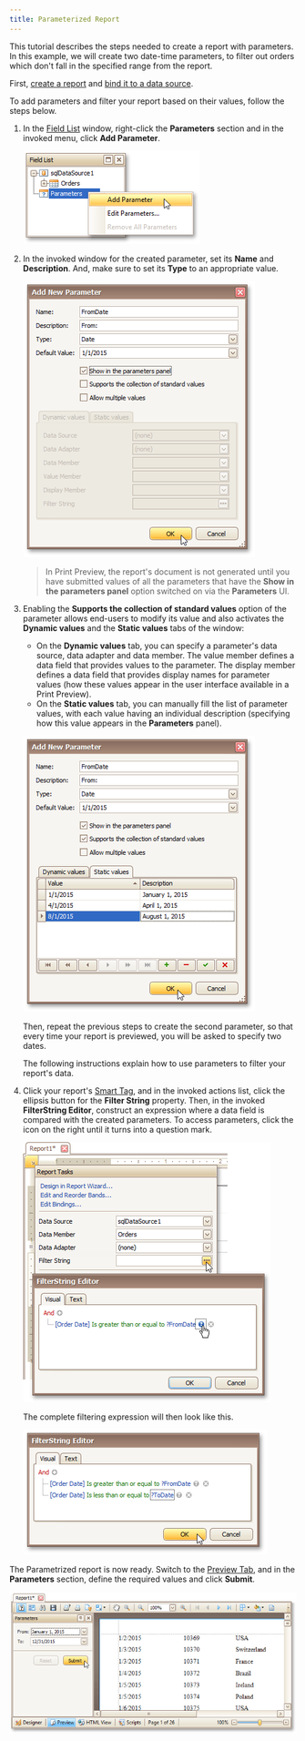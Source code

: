 ```yaml
---
title: Parameterized Report
---
```

This tutorial describes the steps needed to create a report with parameters. In this example, we will create two date-time parameters, to filter out orders which don't fall in the specified range from the report.

First, [create a report](../../../../../../interface-elements-for-desktop/articles/report-designer/report-designer-for-winforms/create-reports/basic-operations/create-a-new-report.md) and [bind it to a data source](../../../../../../interface-elements-for-desktop/articles/report-designer/report-designer-for-winforms/create-reports/binding-a-report-to-data.md).

To add parameters and filter your report based on their values, follow the steps below.
1. In the [Field List](../../../../../../interface-elements-for-desktop/articles/report-designer/report-designer-for-winforms/report-designer-reference/report-designer-ui/field-list.md) window, right-click the **Parameters** section and in the invoked menu, click **Add Parameter**.
	
	![RD_CreateReports_Parametrized_0](../../../../../images/Img8356.png)
2. In the invoked window for the created parameter, set its **Name** and **Description**. And, make sure to set its **Type** to an appropriate value.
	
	![RD_CreateReports_Parametrized_1](../../../../../images/Img8357.png)
	
	> In Print Preview, the report's document is not generated until you have submitted values of all the parameters that have the **Show in the parameters panel** option switched on via the **Parameters** UI.
3. Enabling the **Supports the collection of standard values** option of the parameter allows end-users to modify its value and also activates the **Dynamic values** and the **Static values** tabs of the window:
	* On the **Dynamic values** tab, you can specify a parameter's data source, data adapter and data member. The value member defines a data field that provides values to the parameter. The display member defines a data field that provides display names for parameter values (how these values appear in the user interface available in a Print Preview).
	* On the **Static values** tab, you can manually fill the list of parameter values, with each value having an individual description (specifying how this value appears in the **Parameters** panel).
	
	![RD_CreateReports_Parametrized_2](../../../../../images/Img17327.png)
	
	Then, repeat the previous steps to create the second parameter, so that every time your report is previewed, you will be asked to specify two dates.
	
	The following instructions explain how to use parameters to filter your report's data.
4. Click your report's [Smart Tag](../../../../../../interface-elements-for-desktop/articles/report-designer/report-designer-for-winforms/report-designer-reference/report-designer-ui/smart-tag.md), and in the invoked actions list, click the ellipsis button for the **Filter String** property. Then, in the invoked **FilterString Editor**, construct an expression where a data field is compared with the created parameters. To access parameters, click the icon on the right until it turns into a question mark.
	
	![RD_CreateReports_Parametrized_3](../../../../../images/Img8358.png)
	
	The complete filtering expression will then look like this.
	
	![RD_CreateReports_Parametrized_4](../../../../../images/Img11080.png)

The Parametrized report is now ready. Switch to the [Preview Tab](../../../../../../interface-elements-for-desktop/articles/report-designer/report-designer-for-winforms/report-designer-reference/report-designer-ui/preview-tab.md), and in the **Parameters** section, define the required values and click **Submit**.

![RD_CreateReports_Parametrized_5](../../../../../images/Img8359.png)